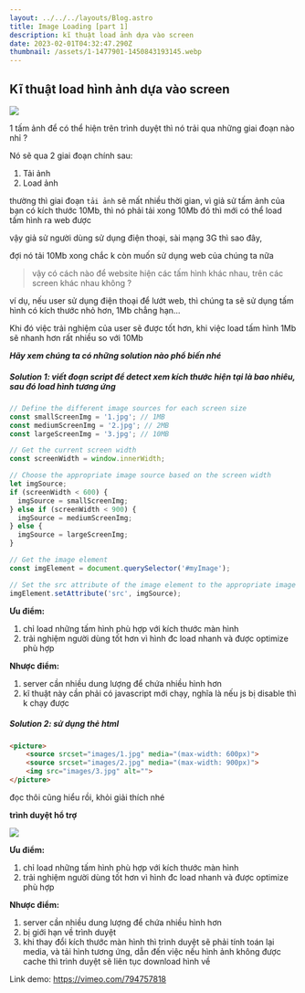 ```yaml
---
layout: ../../../layouts/Blog.astro
title: Image Loading [part 1]
description: kĩ thuật load ảnh dựa vào screen
date: 2023-02-01T04:32:47.290Z
thumbnail: /assets/1-1477901-1450843193145.webp
---
```

## Kĩ thuật **load hình ảnh dựa vào screen**

![](/assets/1-1477901-1450843193145.webp)

1 tấm ảnh để có thể hiện trên trình duyệt thì nó trải qua những giai đoạn nào nhỉ ? 

Nó sẽ qua 2 giai đoạn chính sau:

1. Tải ảnh
2. Load ảnh 

thường thì giai đoạn `tải ảnh` sẽ mất nhiều thời gian, vì giả sử tấm ảnh của bạn có kích thước 10Mb, thì nó phải tải xong 10Mb đó thì mới có thể load tấm hình ra web được

vậy giả sử người dùng sử dụng điện thoại, sài mạng 3G thì sao đây, 

đợi nó tải 10Mb xong chắc k còn muốn sử dụng web của chúng ta nữa

> vậy có cách nào để website hiện các tấm hình khác nhau, trên các screen khác nhau không ?

ví dụ, nếu user sử dụng điện thoại để lướt web, thì chúng ta sẽ sử dụng tấm hình có kích thước nhỏ hơn, 1Mb chẳng hạn…

Khi đó việc trải nghiệm của user sẽ được tốt hơn, khi việc load tấm hình 1Mb sẽ nhanh hơn rất nhiều so với 10Mb

***Hãy xem chúng ta có những solution nào phổ biến nhé***

##### Solution 1: viết đoạn script để detect xem kích thước hiện tại là bao nhiêu, sau đó load hình tương ứng

```javascript
// Define the different image sources for each screen size
const smallScreenImg = '1.jpg'; // 1MB 
const mediumScreenImg = '2.jpg'; // 2MB
const largeScreenImg = '3.jpg'; // 10MB

// Get the current screen width
const screenWidth = window.innerWidth;

// Choose the appropriate image source based on the screen width
let imgSource;
if (screenWidth < 600) {
  imgSource = smallScreenImg;
} else if (screenWidth < 900) {
  imgSource = mediumScreenImg;
} else {
  imgSource = largeScreenImg;
}

// Get the image element
const imgElement = document.querySelector('#myImage');

// Set the src attribute of the image element to the appropriate image source
imgElement.setAttribute('src', imgSource);
```

**Ưu điểm:**

1. chỉ load những tấm hình phù hợp với kích thước màn hình 
2. trải nghiệm người dùng tốt hơn vì hình đc load nhanh và được optimize phù hợp

**Nhược điểm:**

1. server cần nhiều dung lượng để chứa nhiều hình hơn 
2. kĩ thuật này cần phải có javascript mới chạy, nghĩa là nếu js bị disable thì k chạy được

##### Solution 2: sử dụng thẻ html <picture>

```html
<picture>
    <source srcset="images/1.jpg" media="(max-width: 600px)">
    <source srcset="images/2.jpg" media="(max-width: 900px)">
    <img src="images/3.jpg" alt="">
</picture>
```

đọc thôi cũng hiểu rồi, khỏi giải thích nhé

**trình duyệt hổ trợ**

![](/assets/screenshot-2023-02-01-at-12.37.31.png)

**Ưu điểm:**

1. chỉ load những tấm hình phù hợp với kích thước màn hình 
2. trải nghiệm người dùng tốt hơn vì hình đc load nhanh và được optimize phù hợp

**Nhược điểm:**

1. server cần nhiều dung lượng để chứa nhiều hình hơn 
2. bị giới hạn về trình duyệt
3. khi thay đổi kích thước màn hình thì trình duyệt sẽ phải tính toán lại media, và tải hình tương ứng, dẫn đến việc nếu hình ảnh không được cache thì trình duyệt sẽ liên tục download hình về

Link demo: <https://vimeo.com/794757818>